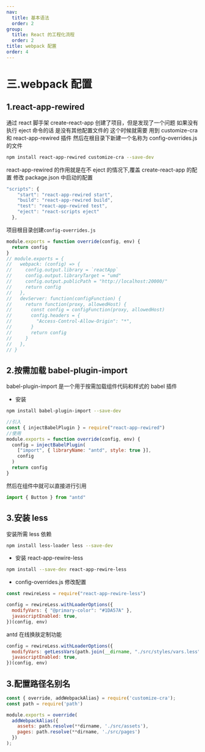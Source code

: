 ```yaml
---
nav:
  title: 基本语法
  order: 2
group:
  title: React 的工程化流程
  order: 2
title: webpack 配置
order: 4
---
```


# 三.webpack 配置

## 1.react-app-rewired

通过 react 脚手架 create-react-app 创建了项目，但是发现了一个问题 如果没有执行 eject 命令的话 是没有其他配置文件的 这个时候就需要 用到 customize-cra 和 react-app-rewired 插件
然后在根目录下新建一个名称为 config-overrides.js 的文件

```bash
npm install react-app-rewired customize-cra --save-dev
```

<Alert type="info">
react-app-rewired 的作用就是在不 eject 的情况下,覆盖 create-react-app 的配置
</Alert>
修改 package.json 中启动的配置

```js
"scripts": {
    "start": "react-app-rewired start",
    "build": "react-app-rewired build",
    "test": "react-app-rewired test",
    "eject": "react-scripts eject"
  },
```

项目根目录创建`config-overrides.js`

```js
module.exports = function override(config, env) {
  return config
}
// module.exports = {
//   webpack: (config) => {
//     config.output.library = `reactApp`
//     config.output.libraryTarget = "umd"
//     config.output.publicPath = "http://localhost:20000/"
//     return config
//   },
//   devServer: function(configFunction) {
//     return function(proxy, allowedHost) {
//       const config = configFunction(proxy, allowedHost)
//       config.headers = {
//         "Access-Control-Allow-Origin": "*",
//       }
//       return config
//     }
//   },
// }
```

## 2.按需加载 babel-plugin-import

babel-plugin-import 是一个用于按需加载组件代码和样式的 babel 插件

- 安装

```bash
npm install babel-plugin-import --save-dev
```

```js
//引入
const { injectBabelPlugin } = require("react-app-rewired")
//使用
module.exports = function override(config, env) {
  config = injectBabelPlugin(
    ["import", { libraryName: "antd", style: true }],
    config
  )
  return config
}
```

然后在组件中就可以直接进行引用

```js
import { Button } from "antd"
```

## 3.安装 less

安装所需 less 依赖

```bash
npm install less-loader less --save-dev
```

- 安装 react-app-rewire-less

```bash
npm install --save-dev react-app-rewire-less
```

- config-overrides.js 修改配置

```js
const rewireLess = require("react-app-rewire-less")

config = rewireLess.withLoaderOptions({
  modifyVars: { "@primary-color": "#1DA57A" },
  javascriptEnabled: true,
})(config, env)
```

antd 在线换肤定制功能

```js
config = rewireLess.withLoaderOptions({
  modifyVars: getLessVars(path.join(__dirname, "./src/styles/vars.less")),
  javascriptEnabled: true,
})(config, env)
```

## 3.配置路径名别名

```js
const { override, addWebpackAlias} = require('customize-cra');
const path = require('path')

module.exports = override(
  addWebpackAlias({
    assets: path.resolve(**dirname, './src/assets'),
    pages: path.resolve(**dirname, './src/pages')
  })
);
```
